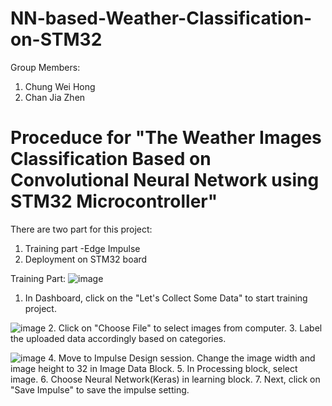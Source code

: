 # NN-based-Weather-Classification-on-STM32

Group Members:
1. Chung Wei Hong
2. Chan Jia Zhen

# Proceduce for "The Weather Images Classification Based on Convolutional Neural Network using STM32 Microcontroller"
There are two part for this project:
1. Training part -Edge Impulse
2. Deployment on STM32 board

Training Part:
![image](https://user-images.githubusercontent.com/82163697/122446735-946bab80-cfd5-11eb-8f6a-937e81aa77dc.png)
1. In Dashboard, click on the "Let's Collect Some Data" to start training project.

![image](https://user-images.githubusercontent.com/82163697/122446906-c250f000-cfd5-11eb-9c91-7c859b4f84f6.png)
2. Click on "Choose File" to select images from computer.
3. Label the uploaded data accordingly based on categories.

![image](https://user-images.githubusercontent.com/82163697/122447067-ef9d9e00-cfd5-11eb-8004-83b78d04fbea.png)
4. Move to Impulse Design session. Change the image width and image height to 32 in Image Data Block.
5. In Processing block, select image.
6. Choose Neural Network(Keras) in learning block.
7. Next, click on "Save Impulse" to save the impulse setting.



